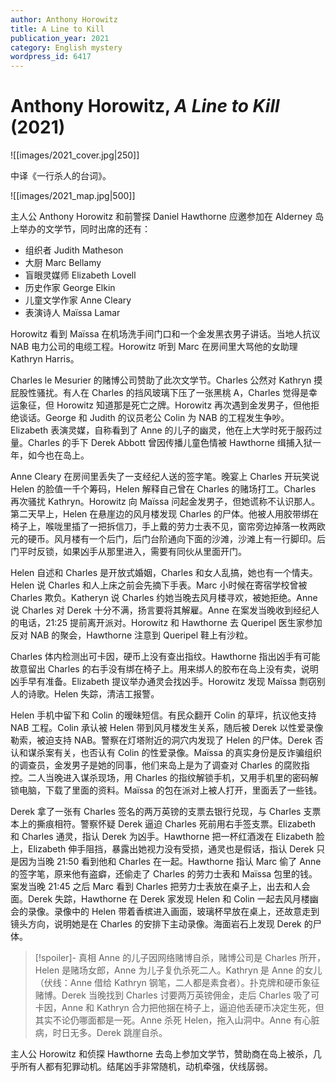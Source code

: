 ```yaml
---
author: Anthony Horowitz
title: A Line to Kill
publication_year: 2021
category: English mystery
wordpress_id: 6417
---
```


# Anthony Horowitz, <i>A Line to Kill</i> (2021)

![[images/2021_cover.jpg|250]]

中译《一行杀人的台词》。

![[images/2021_map.jpg|500]]

主人公 Anthony Horowitz 和前警探 Daniel Hawthorne 应邀参加在 Alderney 岛上举办的文学节，同时出席的还有：
* 组织者 Judith Matheson
* 大厨 Marc Bellamy
* 盲眼灵媒师 Elizabeth Lovell
* 历史作家 George Elkin
* 儿童文学作家 Anne Cleary
* 表演诗人 Maïssa Lamar

Horowitz 看到 Maïssa 在机场洗手间门口和一个金发黑衣男子讲话。当地人抗议 NAB 电力公司的电缆工程。Horowitz 听到 Marc 在房间里大骂他的女助理 Kathryn Harris。

Charles le Mesurier 的赌博公司赞助了此次文学节。Charles 公然对 Kathryn 摸屁股性骚扰。有人在 Charles 的挡风玻璃下压了一张黑桃 A，Charles 觉得是幸运象征，但 Horowitz 知道那是死亡之牌。Horowitz 再次遇到金发男子，但他拒绝谈话。George 和 Judith 的议员老公 Colin 为 NAB 的工程发生争吵。Elizabeth 表演灵媒，自称看到了 Anne 的儿子的幽灵，他在上大学时死于服药过量。Charles 的手下 Derek Abbott 曾因传播儿童色情被 Hawthorne 缉捕入狱一年，如今也在岛上。

Anne Cleary 在房间里丢失了一支经纪人送的签字笔。晚宴上 Charles 开玩笑说 Helen 的脸值一千个筹码，Helen 解释自己曾在 Charles 的赌场打工。Charles 再次骚扰 Kathryn。Horowitz 向 Maïssa 问起金发男子，但她谎称不认识那人。第二天早上，Helen 在悬崖边的风月楼发现 Charles 的尸体。他被人用胶带绑在椅子上，喉咙里插了一把拆信刀，手上戴的劳力士表不见，窗帘旁边掉落一枚两欧元的硬币。风月楼有一个后门，后门台阶通向下面的沙滩，沙滩上有一行脚印。后门平时反锁，如果凶手从那里进入，需要有同伙从里面开门。

Helen 自述和 Charles 是开放式婚姻，Charles 和女人乱搞，她也有一个情夫。Helen 说 Charles 和人上床之前会先摘下手表。Marc 小时候在寄宿学校曾被 Charles 欺负。Katheryn 说 Charles 约她当晚去风月楼寻欢，被她拒绝。Anne 说 Charles 对 Derek 十分不满，扬言要将其解雇。Anne 在案发当晚收到经纪人的电话，21:25 提前离开派对。Horowitz 和 Hawthorne 去 Queripel 医生家参加反对 NAB 的聚会，Hawthorne 注意到 Queripel 鞋上有沙粒。

Charles 体内检测出可卡因，硬币上没有查出指纹。Hawthorne 指出凶手有可能故意留出 Charles 的右手没有绑在椅子上。用来绑人的胶布在岛上没有卖，说明凶手早有准备。Elizabeth 提议举办通灵会找凶手。Horowitz 发现 Maïssa 剽窃别人的诗歌。Helen 失踪，清洁工报警。

Helen 手机中留下和 Colin 的暧昧短信。有民众翻开 Colin 的草坪，抗议他支持 NAB 工程。Colin 承认被 Helen 带到风月楼发生关系，随后被 Derek 以性爱录像勒索，被迫支持 NAB。警察在灯塔附近的洞穴内发现了 Helen 的尸体。Derek 否认和谋杀案有关，也否认有 Colin 的性爱录像。Maïssa 的真实身份是反诈骗组织的调查员，金发男子是她的同事，他们来岛上是为了调查对 Charles 的腐败指控。二人当晚进入谋杀现场，用 Charles 的指纹解锁手机，又用手机里的密码解锁电脑，下载了里面的资料。Maïssa 的包在派对上被人打开，里面丢了一些钱。

Derek 拿了一张有 Charles 签名的两万英镑的支票去银行兑现，与 Charles 支票本上的撕痕相符。警察怀疑 Derek 逼迫 Charles 死前用右手签支票。Elizabeth 和 Charles 通灵，指认 Derek 为凶手。Hawthorne 把一杯红酒泼在 Elizabeth 脸上，Elizabeth 伸手阻挡，暴露出她视力没有受损，通灵也是假话，指认 Derek 只是因为当晚 21:50 看到他和 Charles 在一起。Hawthorne 指认 Marc 偷了 Anne 的签字笔，原来他有盗癖，还偷走了 Charles 的劳力士表和 Maïssa 包里的钱。案发当晚 21:45 之后 Marc 看到 Charles 把劳力士表放在桌子上，出去和人会面。Derek 失踪，Hawthorne 在 Derek 家发现 Helen 和 Colin 一起去风月楼幽会的录像。录像中的 Helen 带着香槟进入画面，玻璃杯早放在桌上，还故意走到镜头方向，说明她是在 Charles 的安排下主动录像。海面岩石上发现 Derek 的尸体。

> [!spoiler]- 真相
> Anne 的儿子因网络赌博自杀，赌博公司是 Charles 所开，Helen 是赌场女郎，Anne 为儿子复仇杀死二人。Kathryn 是 Anne 的女儿（伏线：Anne 借给 Kathryn 钢笔，二人都是素食者）。扑克牌和硬币象征赌博。Derek 当晚找到 Charles 讨要两万英镑佣金，走后 Charles 吸了可卡因，Anne 和 Kathryn 合力把他捆在椅子上，逼迫他丢硬币决定生死，但其实不论仍哪面都是一死。Anne 杀死 Helen，拖入山洞中。Anne 有心脏病，时日无多。Derek 跳崖自杀。

主人公 Horowitz 和侦探 Hawthorne 去岛上参加文学节，赞助商在岛上被杀，几乎所有人都有犯罪动机。结尾凶手非常随机，动机牵强，伏线孱弱。